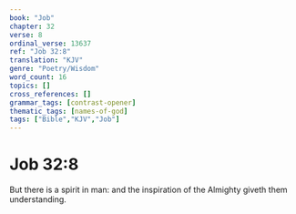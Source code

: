```yaml
---
book: "Job"
chapter: 32
verse: 8
ordinal_verse: 13637
ref: "Job 32:8"
translation: "KJV"
genre: "Poetry/Wisdom"
word_count: 16
topics: []
cross_references: []
grammar_tags: [contrast-opener]
thematic_tags: [names-of-god]
tags: ["Bible","KJV","Job"]
---
```


# Job 32:8

But there is a spirit in man: and the inspiration of the Almighty giveth them understanding.
